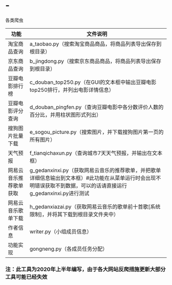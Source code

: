 # -
各类爬虫

| 功能          | 文件说明                                                                                              |
|-------------|---------------------------------------------------------------------------------------------------|
| 淘宝商品查询      | a_taobao.py（搜索淘宝商品商品，将商品列表导出保存到根目录）                                                               |
| 京东商品查询      | b_jingdong.py（搜索京东商品商品，将商品列表导出保存到根目录）                                                             |
| 豆瓣电影排行榜     | c_douban_top250.py（在GUI的文本框中输出豆瓣电影top250排行，并列出电影详情信息）                                             |
| 豆瓣电影评分查询    | d_douban_pingfen.py（查询豆瓣电影中各分数评价人数的百分比，并用柱状图形式列出）                                                 |
| 搜狗图片批量下载    | e_sogou_picture.py（搜索图片，并下载搜狗图片第一页的所有图片）                                                          |
| 天气预报        | f_tianqichaxun.py（查询城市7天天气预报，并输出在文本框）                                                             |
| 网易云音乐推荐歌单获取 | g_gedanxinxi.py（获取网易云音乐的推荐歌单，并把歌单详细信息输出到文本框）#此功能在从菜单运行时会出现不明错误获取不到数据，可以的话请直接运行g_gedanxinxi.py进行测试 |
| 网易云音乐歌单下载   | h_gedanxiazai.py（获取网易云音乐的歌单前十首歌[系统限制]，并将其下载到根目录文件夹中）                                              |
| 作者信息        | writer.py（小组成员信息）                                                                                 |
| 功能实现        | gongneng.py（各成员任务分配）                                                                              |

### 注：此工具为2020年上半年编写，由于各大网站反爬措施更新大部分工具可能已经失效
